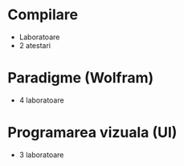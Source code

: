 # Compilare
- Laboratoare
- 2 atestari

# Paradigme (Wolfram)
- 4 laboratoare

# Programarea vizuala (UI)
- 3 laboratoare